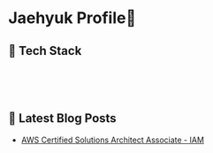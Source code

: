 # Jaehyuk Profile👋

## 🔧 Tech Stack

<p>
  <img alt="" src= "https://img.shields.io/badge/HTML5-E34F26?style=for-the-badge&logo=html5&logoColor=white"/> 
  <img alt="" src= "https://img.shields.io/badge/CSS3-1572B6?style=for-the-badge&logo=css3&logoColor=white"/> 
  <img alt="" src= "https://img.shields.io/badge/JavaScript-F7DF1E?style=for-the-badge&logo=JavaScript&logoColor=white"/> 
  </br>
  <img alt="" src= "https://img.shields.io/badge/Java-ED8B00?style=for-the-badge&logo=openjdk&logoColor=white"/> 
  <img alt="" src= "https://img.shields.io/badge/Spring-6DB33F?style=for-the-badge&logo=spring&logoColor=white"/>
  </br>
  <img alt="" src= "https://img.shields.io/badge/MySQL-4B89DC?style=for-the-badge&logo=mysql&logoColor=white"/>
  <img alt="" src= "https://img.shields.io/badge/redis-%23DD0031.svg?&style=for-the-badge&logo=redis&logoColor=white"/>
  <img alt="" src= "https://img.shields.io/badge/Amazon_AWS-232F3E?style=for-the-badge&logo=amazon-aws&logoColor=white"/>

</p>

## 📕 Latest Blog Posts 

<ul><li><a href='https://maehyuk.tistory.com/5' target='_blank'>AWS Certified Solutions Architect Associate - IAM</a></li></ul>